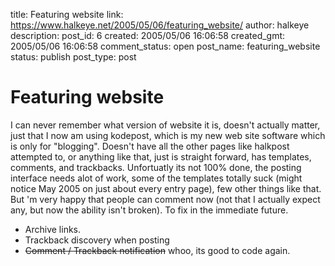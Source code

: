title: Featuring website
link: https://www.halkeye.net/2005/05/06/featuring_website/
author: halkeye
description: 
post_id: 6
created: 2005/05/06 16:06:58
created_gmt: 2005/05/06 16:06:58
comment_status: open
post_name: featuring_website
status: publish
post_type: post

# Featuring website

I can never remember what version of website it is, doesn't actually matter, just that I now am using kodepost, which is my new web site software which is only for "blogging". Doesn't have all the other pages like halkpost attempted to, or anything like that, just is straight forward, has templates, comments, and trackbacks. Unfortuatly its not 100% done, the posting interface needs alot of work, some of the templates totally suck (might notice May 2005 on just about every entry page), few other things like that. But 'm very happy that people can comment now (not that I actually expect any, but now the ability isn't broken). To fix in the immediate future.  
* Archive links.  
* Trackback discovery when posting  
* <s>Comment / Trackback notification</s> whoo, its good to code again.
